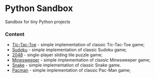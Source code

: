 # Python Sandbox

Sandbox for tiny Python projects

### Content

- [Tic-Tac-Toe](tictactoe/) - simple implementation of classic Tic-Tac-Toe game;
- [Sudoku](sudoku/) - simple implementation of classic Sudoku game;
- [2048](2048/) - single-player sliding tile puzzle game;
- [Minesweeper](minesweeper/) - simple implementation of classic Minesweeper game;
- [Snake](snake/) - simple implementation of classic Snake game.
- [Pacman](pacman/) - simple implementation of classic Pac-Man game;
